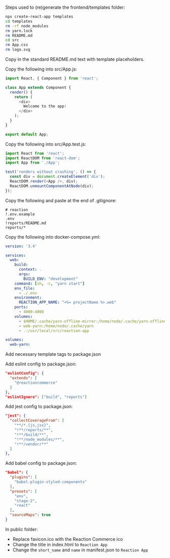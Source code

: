 Steps used to (re)generate the frontend/templates folder:

```bash
npx create-react-app templates
cd templates
rm -rf node_modules
rm yarn.lock
rm README.md
cd src
rm App.css
rm logo.svg
```

Copy in the standard README.md text with template placeholders.

Copy the following into src/App.js:

```js
import React, { Component } from 'react';

class App extends Component {
  render() {
    return (
      <div>
        Welcome to the app!
      </div>
    );
  }
}

export default App;
```

Copy the following into src/App.test.js:

```js
import React from 'react';
import ReactDOM from 'react-dom';
import App from './App';

test('renders without crashing', () => {
  const div = document.createElement('div');
  ReactDOM.render(<App />, div);
  ReactDOM.unmountComponentAtNode(div);
});
```

Copy the following and paste at the end of .gitignore:

```text
# reaction
!.env.example
.env
!reports/README.md
reports/*
```

Copy the following into docker-compose.yml:

```yaml
version: '3.4'

services:
  web:
    build:
      context: .
      args:
        BUILD_ENV: "development"
    command: [sh, -c, "yarn start"]
    env_file:
      - ./.env
    environment:
      REACTION_APP_NAME: "<%= projectName %>.web"
    ports:
      - 4000:4000
    volumes:
      - $HOME/.cache/yarn-offline-mirror:/home/node/.cache/yarn-offline-mirror
      - web-yarn:/home/node/.cache/yarn
      - .:/usr/local/src/reaction-app

volumes:
  web-yarn:
```

Add necessary template tags to package.json

Add eslint config to package.json:

```json
"eslintConfig": {
  "extends": [
    "@reactioncommerce"
  ]
},
"eslintIgnore": ["build", "reports"]
```

Add jest config to package.json:

```json
"jest": {
  "collectCoverageFrom": [
    "**/*.{js,jsx}",
    "!**/reports/**",
    "!**/build/**",
    "!**/node_modules/**",
    "!**/vendor/**"
  ]
},
```

Add babel config to package.json:

```json
"babel": {
  "plugins": [
    "babel-plugin-styled-components"
  ],
  "presets": [
    "env",
    "stage-2",
    "react"
  ],
  "sourceMaps": true
}
```

In public folder:

- Replace favicon.ico with the Reaction Commerce ico
- Change the title in index.html to `Reaction App`
- Change the `short_name` and `name` in manifest.json to `Reaction App`
